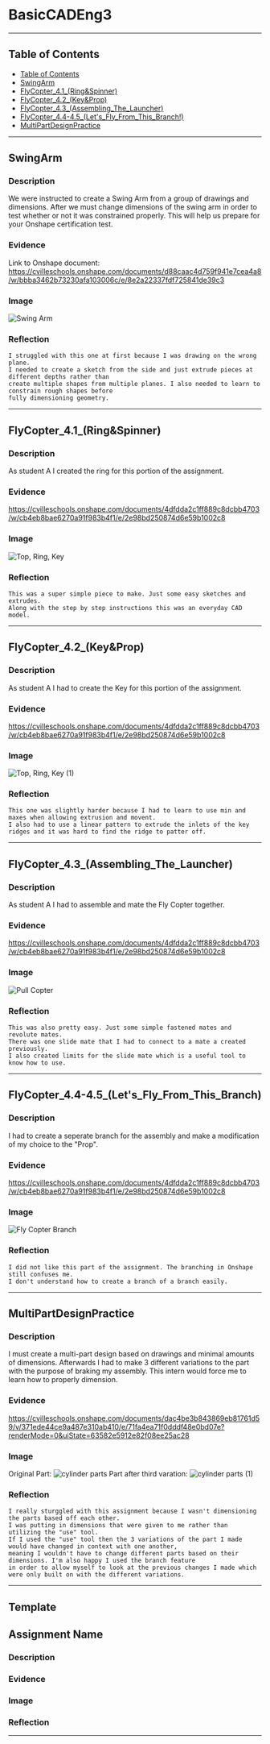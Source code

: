 # BasicCADEng3
---
## Table of Contents
* [Table of Contents](#Table-of-Contents)
* [SwingArm](#SwingArm)
* [FlyCopter_4.1_(Ring&Spinner)](#FlyCopter4.1(Ring&Spinner))
* [FlyCopter_4.2_(Key&Prop)](#FlyCopter_4.2_(Key&Prop))
* [FlyCopter_4.3_(Assembling_The_Launcher)](#FlyCopter_4.3_(Assembling_The_Launcher))
* [FlyCopter_4.4-4.5_(Let's_Fly_From_This_Branch!)](#FlyCopter_4.4-4.5_(Let's_Fly_From_This_Branch!))
* [MultiPartDesignPractice](#MultiPartDesignPractice)
---

## SwingArm

### Description
  We were instructed to create a Swing Arm from a group of drawings and dimensions. After we must change dimensions of the swing arm in order to test whether or not it was constrained properly. This will help us prepare for your Onshape certification test.
### Evidence
  Link to Onshape document:
  https://cvilleschools.onshape.com/documents/d88caac4d759f941e7cea4a8/w/bbba3462b73230afa103006c/e/8e2a22337fdf725841de39c3
### Image
  ![Swing Arm](https://user-images.githubusercontent.com/91289646/197609091-8bb3a64a-15cf-43cc-ba78-75564c65bb31.png)
### Reflection
    I struggled with this one at first because I was drawing on the wrong plane. 
    I needed to create a sketch from the side and just extrude pieces at different depths rather than
    create multiple shapes from multiple planes. I also needed to learn to constrain rough shapes before 
    fully dimensioning geometry.
---

## FlyCopter_4.1_(Ring&Spinner)

### Description
  As student A I created the ring for this portion of the assignment.
### Evidence
  https://cvilleschools.onshape.com/documents/4dfdda2c1ff889c8dcbb4703/w/cb4eb8bae6270a91f983b4f1/e/2e98bd250874d6e59b1002c8
### Image
  ![Top, Ring, Key](https://user-images.githubusercontent.com/91289646/197615193-6620f8d8-d8a5-44a5-befc-b7a19aed0902.png)
### Reflection
    This was a super simple piece to make. Just some easy sketches and extrudes. 
    Along with the step by step instructions this was an everyday CAD model.
---

## FlyCopter_4.2_(Key&Prop)

### Description
  As student A I had to create the Key for this portion of the assignment.
### Evidence
  https://cvilleschools.onshape.com/documents/4dfdda2c1ff889c8dcbb4703/w/cb4eb8bae6270a91f983b4f1/e/2e98bd250874d6e59b1002c8
### Image
  ![Top, Ring, Key (1)](https://user-images.githubusercontent.com/91289646/197615541-5b516255-1fbf-4f70-84fd-70f937a982b0.png)
### Reflection
    This one was slightly harder because I had to learn to use min and maxes when allowing extrusion and movent. 
    I also had to use a linear pattern to extrude the inlets of the key ridges and it was hard to find the ridge to patter off.
---
## FlyCopter_4.3_(Assembling_The_Launcher)

### Description
  As student A I had to assemble and mate the Fly Copter together.
### Evidence
  https://cvilleschools.onshape.com/documents/4dfdda2c1ff889c8dcbb4703/w/cb4eb8bae6270a91f983b4f1/e/2e98bd250874d6e59b1002c8
### Image
  ![Pull Copter](https://user-images.githubusercontent.com/91289646/197610644-def045d8-872c-4552-9373-56921ed734ac.png)
### Reflection
    This was also pretty easy. Just some simple fastened mates and revolute mates. 
    There was one slide mate that I had to connect to a mate a created previously. 
    I also created limits for the slide mate which is a useful tool to know how to use.
---

## FlyCopter_4.4-4.5_(Let's_Fly_From_This_Branch)

### Description
  I had to create a seperate branch for the assembly and make a modification of my choice to the "Prop".
### Evidence
  https://cvilleschools.onshape.com/documents/4dfdda2c1ff889c8dcbb4703/w/cb4eb8bae6270a91f983b4f1/e/2e98bd250874d6e59b1002c8
### Image
  ![Fly Copter Branch](https://user-images.githubusercontent.com/91289646/197853613-2e0a0aa1-cab1-4c25-8636-576960502c4a.PNG)
### Reflection
    I did not like this part of the assignment. The branching in Onshape still confuses me.
    I don't understand how to create a branch of a branch easily. 
    
---
## MultiPartDesignPractice

### Description
  I must create a multi-part design based on drawings and minimal amounts of dimensions. 
  Afterwards I had to make 3 different variations to the part with the purpose of braking my assembly. 
  This intern would force me to learn how to properly dimension. 
### Evidence
  https://cvilleschools.onshape.com/documents/dac4be3b843869eb81761d59/v/371ede44ce9a487e310ab410/e/71fa4ea71f0dddf48e0bd07e?renderMode=0&uiState=63582e5912e82f08ee25ac28
### Image
  Original Part:
  ![cylinder parts](https://user-images.githubusercontent.com/91289646/197855838-cffacc8e-2bbe-4aab-bdaa-917abed97d24.png)
  Part after third varation:
  ![cylinder parts (1)](https://user-images.githubusercontent.com/91289646/197856701-a71fe58e-3de0-4edd-94f6-31ee63d831ff.png)
### Reflection
    I really sturggled with this assignment because I wasn't dimensioning the parts based off each other. 
    I was putting in dimensions that were given to me rather than utilizing the "use" tool. 
    If I used the "use" tool then the 3 variations of the part I made would have changed in context with one another,
    meaning I wouldn't have to change different parts based on their dimensions. I'm also happy I used the branch feature
    in order to allow myself to look at the previous changes I made which were only built on with the different variations.
---

## Template

## Assignment Name

### Description

### Evidence

### Image

### Reflection

---
